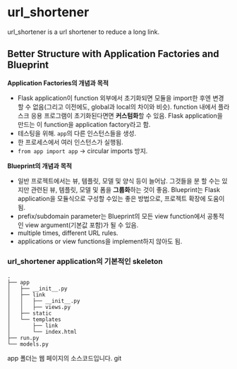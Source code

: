 # url_shortener
url_shortener is a url shortener to reduce a long link.


## **Better Structure with Application Factories and Blueprint**



**Application Factories의 개념과 목적**

- Flask application이 function 외부에서 초기화되면 모듈을 import한 후엔 변경할 수 없음(그리고 이전에도, global과 local의 차이와 비슷). function 내에서 플라스크 응용 프로그램이 초기화된다면면 **커스텀화**할 수 있음. Flask application을 만드는 이 function을 application factory라고 함.
- 테스팅을 위해. `app`의 다른 인스턴스들을 생성.
- 한 프로세스에서 여러 인스턴스가 실행됨.
- `from app import app` -> circular imports 방지.

**Blueprint의 개념과 목적**

- 일반 프로젝트에서는 뷰, 템플릿, 모델 및 양식 등이 늘어남. 그것들을 분 할 수는 있지만 관련된 뷰, 템플릿, 모델 및 폼을 **그룹화**하는 것이 좋음. Blueprint는 Flask application을 모듈식으로 구성할 수있는 좋은 방법으로, 프로젝트 확장에 도움이 됨.
- prefix/subdomain parameter는 Blueprint의 모든 view function에서 공통적인 view argument(기본값 포함)가 될 수 있음.
- multiple times, different URL rules.
- applications or view functions을 implement하지 않아도 됨.

### url_shortener application의 기본적인 skeleton

    .
    ├── app
    │   ├── __init__.py
    │   ├── link
    │   │   ├── __init__.py
    │   │   ├── views.py
    │   ├── static
    │   └── templates
    │       ├── link
    │       └── index.html
    ├── run.py
    └── models.py

app 폴더는 웹 페이지의 소스코드입니다. 
git 